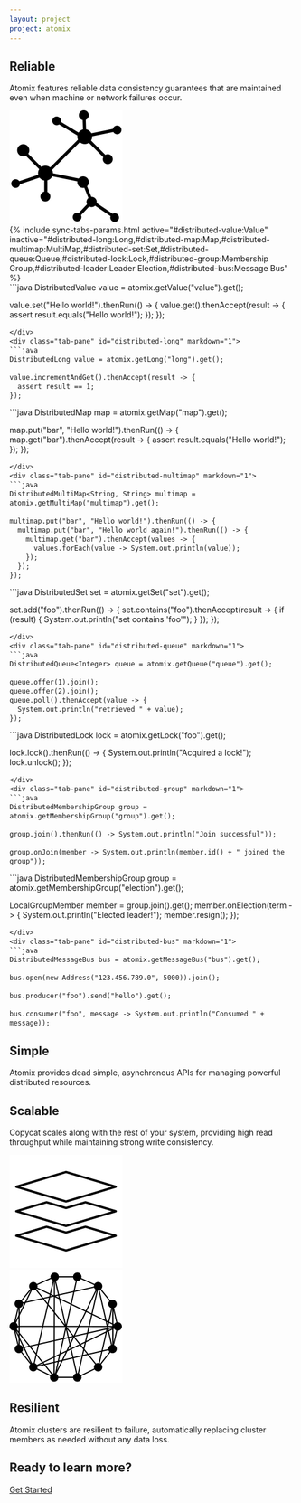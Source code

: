 ```yaml
---
layout: project
project: atomix
---
```


<!-- Reliable -->
<div class="feature white-background">
  <div class="container">
    <div class="row">
      <div class="col-sm-6">
        <h2>Reliable</h2>
        <p>Atomix features reliable data consistency guarantees that are maintained even when machine or network failures occur.</p>
      </div>
      <div class="col-sm-5 text-right">
        <img class="svg" src="/assets/img/icons/reliable.svg">
      </div>
    </div>
  </div>
</div>

<!-- Simple -->
<div class="feature gray-background">
  <div class="container">
    <div class="row">
    
<div class="col-sm-7" markdown="1">
{% include sync-tabs-params.html active="#distributed-value:Value" inactive="#distributed-long:Long,#distributed-map:Map,#distributed-multimap:MultiMap,#distributed-set:Set,#distributed-queue:Queue,#distributed-lock:Lock,#distributed-group:Membership Group,#distributed-leader:Leader Election,#distributed-bus:Message Bus" %}
<div class="tab-content" markdown="1">
<div class="tab-pane active" id="distributed-value" markdown="1">
```java
DistributedValue<String> value = atomix.getValue("value").get();

value.set("Hello world!").thenRun(() -> {
  value.get().thenAccept(result -> {
    assert result.equals("Hello world!");
  });
});
```
</div>
<div class="tab-pane" id="distributed-long" markdown="1">
```java
DistributedLong value = atomix.getLong("long").get();

value.incrementAndGet().thenAccept(result -> {
  assert result == 1;
});
```
</div>
<div class="tab-pane" id="distributed-map" markdown="1">
```java
DistributedMap<String, String> map = atomix.getMap("map").get();

map.put("bar", "Hello world!").thenRun(() -> {
  map.get("bar").thenAccept(result -> {
    assert result.equals("Hello world!");
  });
});
```
</div>
<div class="tab-pane" id="distributed-multimap" markdown="1">
```java
DistributedMultiMap<String, String> multimap = atomix.getMultiMap("multimap").get();

multimap.put("bar", "Hello world!").thenRun(() -> {
  multimap.put("bar", "Hello world again!").thenRun(() -> {
    multimap.get("bar").thenAccept(values -> {
      values.forEach(value -> System.out.println(value));
    });
  });
});
```
</div>
<div class="tab-pane" id="distributed-set" markdown="1">
```java
DistributedSet<String> set = atomix.getSet("set").get();

set.add("foo").thenRun(() -> {
  set.contains("foo").thenAccept(result -> {
    if (result) {
      System.out.println("set contains 'foo'");
    }
  });
});
```
</div>
<div class="tab-pane" id="distributed-queue" markdown="1">
```java
DistributedQueue<Integer> queue = atomix.getQueue("queue").get();

queue.offer(1).join();
queue.offer(2).join();
queue.poll().thenAccept(value -> {
  System.out.println("retrieved " + value);
});
```
</div>
<div class="tab-pane" id="distributed-lock" markdown="1">
```java
DistributedLock lock = atomix.getLock("foo").get();

lock.lock().thenRun(() -> {
  System.out.println("Acquired a lock!");
  lock.unlock();
});
```
</div>
<div class="tab-pane" id="distributed-group" markdown="1">
```java
DistributedMembershipGroup group = atomix.getMembershipGroup("group").get();

group.join().thenRun(() -> System.out.println("Join successful"));

group.onJoin(member -> System.out.println(member.id() + " joined the group"));
```
</div>
<div class="tab-pane" id="distributed-leader" markdown="1">
```java
DistributedMembershipGroup group = atomix.getMembershipGroup("election").get();

LocalGroupMember member = group.join().get();
member.onElection(term -> {
  System.out.println("Elected leader!");
  member.resign();
});
```
</div>
<div class="tab-pane" id="distributed-bus" markdown="1">
```java
DistributedMessageBus bus = atomix.getMessageBus("bus").get();

bus.open(new Address("123.456.789.0", 5000)).join();

bus.producer("foo").send("hello").get();

bus.consumer("foo", message -> System.out.println("Consumed " + message));
```
</div>
</div>
</div>
    <div class="col-sm-5 text-right">
      <h2>Simple</h2>
      <p>Atomix provides dead simple, asynchronous APIs for managing powerful distributed resources.</p>
    </div>
    </div>
  </div>
</div>

<!--Scalable -->
<div class="feature white-background">
  <div class="container">
    <div class="row">
      <div class="col-sm-6">
        <h2>Scalable</h2>
        <p>Copycat scales along with the rest of your system, providing high read throughput while maintaining strong write consistency.</p>
      </div>
      <div class="col-sm-5 text-right">
        <img class="svg" src="/assets/img/icons/scalable.svg">
      </div>
    </div>
  </div>
</div>

<!--Resilient -->
<div class="feature gray-background">
  <div class="container">
    <div class="row">
      <div class="col-sm-5 col-sm-offset-1">
        <img class="svg" src="/assets/img/icons/resilient.svg">
      </div>
      <div class="col-sm-6 text-right">
        <h2>Resilient</h2>
        <p>Atomix clusters are resilient to failure, automatically replacing cluster members as needed without any data loss.</p>
      </div>
    </div>
  </div>
</div>

<!-- Embeddable -->
<!-- <div class="feature gray-background">
  <div class="container">
    <div class="row">
<div class="col-sm-6" markdown="1">
```java
AtomixReplica replica = AtomixReplica.builder(address, members)
  .withTransport(new NettyTransport())
  .withStorage(new Storage(StorageLevel.DISK))
  .build()
  .open()
  .get();
```
</div>
      <div class="col-sm-6 text-right">
        <h2>Embeddable</h2>
        <p>Atomix supports fully embeddable replicas that live in-process, eliminating the need to manage external coordination services.</p>
      </div>
    </div>
  </div>
</div> -->

<!--Learn more -->
<div class="feature get-started">
  <div class="container">
    <div class="row">
      <div class="col-sm-12 text-center">
        <h2>Ready to learn more?</h2>
        <p>
          <a href="/{{ page.project }}/docs/getting-started" class="btn btn-default btn-lg doc-btn">Get Started</a>
        </p>
      </div>
    </div>
  </div>
</div>